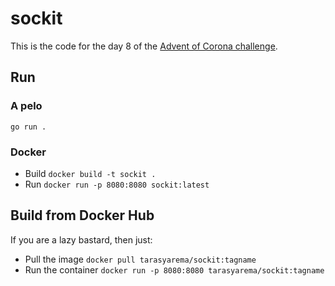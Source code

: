 # sockit

This is the code for the day 8 of the [Advent of Corona challenge](https://adventofcorona.hackersatupc.org/).

## Run

### A pelo

`go run .`

### Docker

- Build `docker build -t sockit .`
- Run `docker run -p 8080:8080 sockit:latest`

## Build from Docker Hub

If you are a lazy bastard, then just:

- Pull the image `docker pull tarasyarema/sockit:tagname`
- Run the container `docker run -p 8080:8080 tarasyarema/sockit:tagname`
